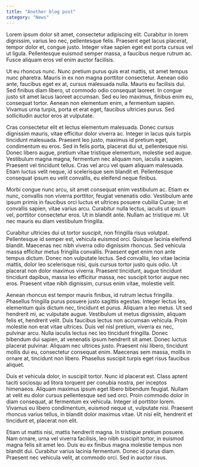 ```yaml
---
title: "Another blog post"
category: "News"
---
```


Lorem ipsum dolor sit amet, consectetur adipiscing elit. Curabitur in lorem dignissim, varius leo nec, pellentesque felis. Praesent eget lacus placerat, tempor dolor et, congue justo. Integer vitae sapien eget est porta cursus vel ut ligula. Pellentesque euismod semper massa, a faucibus neque rutrum ac. Fusce aliquam eros vel enim auctor facilisis.

Ut eu rhoncus nunc. Nunc pretium purus quis erat mattis, sit amet tempus nunc pharetra. Mauris in ex non magna porttitor consectetur. Aenean odio ante, faucibus eget ex at, cursus malesuada nulla. Mauris eu facilisis dui. Sed finibus diam libero, ut commodo odio consequat laoreet. In congue justo sit amet lacus laoreet accumsan. Sed eu leo maximus, finibus enim eu, consequat tortor. Aenean non elementum enim, a fermentum sapien. Vivamus urna turpis, porta et erat eget, faucibus ultricies purus. Sed sollicitudin auctor eros at vulputate.

Cras consectetur elit et lectus elementum malesuada. Donec cursus dignissim mauris, vitae efficitur dolor viverra ac. Integer in lacus quis turpis tincidunt malesuada. Praesent leo justo, maximus id pretium eget, condimentum eu eros. Sed in felis porta, placerat dui ut, pellentesque nisi. Donec libero augue, pretium vitae tristique elementum, molestie sed augue. Vestibulum magna magna, fermentum nec aliquam non, iaculis a sapien. Praesent vel tincidunt tellus. Cras vel arcu vel quam aliquam malesuada. Etiam luctus velit neque, id scelerisque sem blandit et. Pellentesque consequat ipsum eu velit convallis, eu eleifend neque finibus.

Morbi congue nunc arcu, sit amet consequat enim vestibulum ac. Etiam ex nunc, convallis non viverra porttitor, feugiat venenatis odio. Vestibulum ante ipsum primis in faucibus orci luctus et ultrices posuere cubilia Curae; In et convallis sapien, vitae varius arcu. Curabitur nulla lectus, iaculis ut ipsum vel, porttitor consectetur eros. Ut in blandit ante. Nullam ac tristique mi. Ut nec mauris eu diam vestibulum fringilla.

Curabitur ultricies dui ut tortor suscipit, non fringilla risus volutpat. Pellentesque id semper est, vehicula euismod orci. Quisque lacinia eleifend blandit. Maecenas nec nibh viverra odio dignissim rhoncus. Sed vehicula massa efficitur metus fringilla convallis. Praesent eget enim non ante tempus dictum. Donec non vulputate lectus. Sed convallis, leo vitae lacinia mattis, dolor leo scelerisque nisi, quis cursus tortor justo quis odio. Ut placerat non dolor maximus viverra. Praesent tincidunt, augue tincidunt tincidunt dapibus, massa leo efficitur massa, nec suscipit tortor augue nec eros. Praesent vitae nibh dignissim, cursus enim vitae, molestie velit.

Aenean rhoncus est tempor mauris finibus, id rutrum lectus fringilla. Phasellus fringilla purus posuere justo sagittis egestas. Integer lectus leo, elementum quis dictum nec, tincidunt et purus. Aliquam a leo metus. Ut sed hendrerit mi, ac vulputate augue. Vestibulum ut metus dignissim, aliquam felis et, hendrerit velit. Duis faucibus lectus non accumsan vehicula. Proin molestie non erat vitae ultrices. Duis vel nisl pretium, viverra ex nec, pulvinar arcu. Nulla iaculis lectus nec leo tincidunt fringilla. Donec bibendum dui sapien, at venenatis ipsum hendrerit sit amet. Donec luctus placerat pulvinar. Aliquam nec ultrices justo. Praesent nisi libero, tincidunt mollis dui eu, consectetur consequat enim. Maecenas sem massa, mollis in ornare at, tincidunt non libero. Phasellus suscipit turpis eget risus faucibus aliquet.

Duis et vehicula dolor, in suscipit tortor. Nunc id placerat est. Class aptent taciti sociosqu ad litora torquent per conubia nostra, per inceptos himenaeos. Aliquam maximus ipsum eget libero bibendum feugiat. Nullam at velit eu dolor cursus pellentesque sed sed orci. Proin commodo dolor in diam consequat, at fermentum ex vehicula. Integer id porttitor lorem. Vivamus eu libero condimentum, euismod neque ut, vulputate nisi. Praesent rhoncus varius tellus, in blandit dolor maximus vitae. Ut nisi elit, hendrerit et tincidunt et, placerat non elit.

Etiam ut mattis nisi, mattis hendrerit magna. In tristique pretium posuere. Nam ornare, urna vel viverra facilisis, leo nibh suscipit tortor, in euismod magna felis sit amet leo. Duis eu ex finibus magna molestie tempus non blandit dui. Curabitur varius lacinia fermentum. Donec id purus diam. Praesent nec vehicula velit, at commodo orci. Sed in auctor risus.
